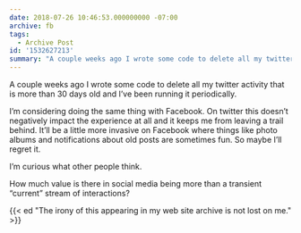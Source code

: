 ```yaml
---
date: 2018-07-26 10:46:53.000000000 -07:00
archive: fb
tags: 
  - Archive Post
id: '1532627213'
summary: "A couple weeks ago I wrote some code to delete all my twitter activity that is more than 30 days old and I’ve been running it periodically. I’m considering doing the same thing with Facebook."
---
```


A couple weeks ago I wrote some code to delete all my twitter activity that is more than 30 days old and I’ve been running it periodically. 

I’m considering doing the same thing with Facebook. On twitter this doesn’t negatively impact the experience at all and it keeps me from leaving a trail behind. It’ll be a little more invasive on Facebook where things like photo albums and notifications about old posts are sometimes fun. So maybe I’ll regret it.

I’m curious what other people think.

How much value is there in social media being more than a transient “current” stream of interactions?

{{< ed "The irony of this appearing in my web site archive is not lost on me." >}}
